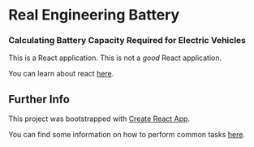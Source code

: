 # Real Engineering Battery
### Calculating Battery Capacity Required for Electric Vehicles

This is a React application. This is not a *good* React application. 

You can learn about react [here](reactjs.org).


## Further Info

This project was bootstrapped with [Create React App](https://github.com/facebookincubator/create-react-app).

You can find some information on how to perform common tasks [here](https://github.com/facebookincubator/create-react-app/blob/master/packages/react-scripts/template/README.md).
